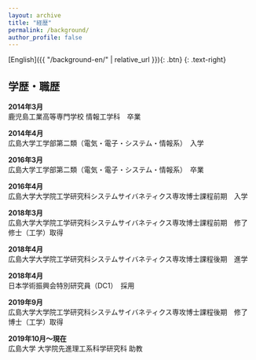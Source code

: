 ```yaml
---
layout: archive
title: "経歴"
permalink: /background/
author_profile: false
---
```


[English]({{ "/background-en/" | relative_url }}){: .btn}
{: .text-right}

## 学歴・職歴

**2014年3月**<br>
鹿児島工業高等専門学校 情報工学科　卒業

**2014年4月**<br>
広島大学工学部第二類（電気・電子・システム・情報系）　入学

**2016年3月**<br>
広島大学工学部第二類（電気・電子・システム・情報系）　卒業

**2016年4月**<br>
広島大学大学院工学研究科システムサイバネティクス専攻博士課程前期　入学

**2018年3月**<br>
広島大学大学院工学研究科システムサイバネティクス専攻博士課程前期　修了<br>修士（工学）取得

**2018年4月**<br>
広島大学大学院工学研究科システムサイバネティクス専攻博士課程後期　進学

**2018年4月**<br>
日本学術振興会特別研究員（DC1）　採用

**2019年9月**<br>
広島大学大学院工学研究科システムサイバネティクス専攻博士課程後期　修了<br>博士（工学）取得

**2019年10月〜現在**<br>
広島大学 大学院先進理工系科学研究科 助教